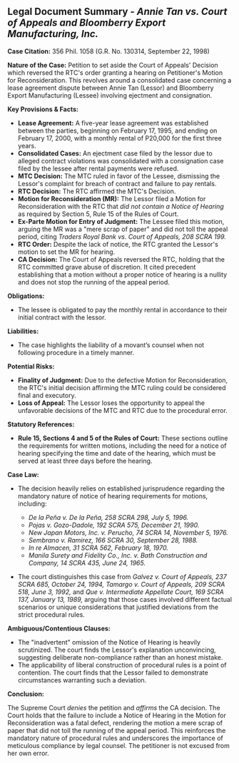 ## Legal Document Summary - *Annie Tan vs. Court of Appeals and Bloomberry Export Manufacturing, Inc.*

**Case Citation:** 356 Phil. 1058 (G.R. No. 130314, September 22, 1998)

**Nature of the Case:** Petition to set aside the Court of Appeals' Decision which reversed the RTC's order granting a hearing on Petitioner's Motion for Reconsideration. This revolves around a consolidated case concerning a lease agreement dispute between Annie Tan (Lessor) and Bloomberry Export Manufacturing (Lessee) involving ejectment and consignation.

**Key Provisions & Facts:**

*   **Lease Agreement:**  A five-year lease agreement was established between the parties, beginning on February 17, 1995, and ending on February 17, 2000, with a monthly rental of P20,000 for the first three years.
*   **Consolidated Cases:** An ejectment case filed by the lessor due to alleged contract violations was consolidated with a consignation case filed by the lessee after rental payments were refused.
*   **MTC Decision:** The MTC ruled in favor of the Lessee, dismissing the Lessor's complaint for breach of contract and failure to pay rentals.
*   **RTC Decision:** The RTC affirmed the MTC's Decision.
*   **Motion for Reconsideration (MR):** The Lessor filed a Motion for Reconsideration with the RTC that *did not contain a Notice of Hearing* as required by Section 5, Rule 15 of the Rules of Court.
*   **Ex-Parte Motion for Entry of Judgment:** The Lessee filed this motion, arguing the MR was a "mere scrap of paper" and did not toll the appeal period, citing *Traders Royal Bank vs. Court of Appeals, 208 SCRA 199.*
*   **RTC Order:** Despite the lack of notice, the RTC granted the Lessor's motion to set the MR for hearing.
*   **CA Decision:** The Court of Appeals reversed the RTC, holding that the RTC committed grave abuse of discretion. It cited precedent establishing that a motion without a proper notice of hearing is a nullity and does not stop the running of the appeal period.

**Obligations:**

*   The lessee is obligated to pay the monthly rental in accordance to their initial contract with the lessor.

**Liabilities:**

*   The case highlights the liability of a movant’s counsel when not following procedure in a timely manner.

**Potential Risks:**

*   **Finality of Judgment:** Due to the defective Motion for Reconsideration, the RTC's initial decision affirming the MTC ruling could be considered final and executory.
*   **Loss of Appeal:** The Lessor loses the opportunity to appeal the unfavorable decisions of the MTC and RTC due to the procedural error.

**Statutory References:**

*   **Rule 15, Sections 4 and 5 of the Rules of Court:** These sections outline the requirements for written motions, including the need for a notice of hearing specifying the time and date of the hearing, which must be served at least three days before the hearing.

**Case Law:**

*   The decision heavily relies on established jurisprudence regarding the mandatory nature of notice of hearing requirements for motions, including:
    *   *De la Peña v. De la Peña, 258 SCRA 298, July 5, 1996.*
    *   *Pojas v. Gozo-Dadole, 192 SCRA 575, December 21, 1990.*
    *   *New Japan Motors, Inc. v. Perucho, 74 SCRA 14, November 5, 1976.*
    *   *Sembrano v. Ramirez, 166 SCRA 30, September 28, 1988.*
    *   *In re Almacen, 31 SCRA 562, February 18, 1970.*
    *   *Manila Surety and Fidelity Co., Inc. v. Bath Construction and Company, 14 SCRA 435, June 24, 1965.*

*   The court distinguishes this case from *Galvez v. Court of Appeals, 237 SCRA 685, October 24, 1994,* *Tamargo v. Court of Appeals, 209 SCRA 518, June 3, 1992,* and *Que v. Intermediate Appellate Court, 169 SCRA 137, January 13, 1989,* arguing that those cases involved different factual scenarios or unique considerations that justified deviations from the strict procedural rules.

**Ambiguous/Contentious Clauses:**

*   The "inadvertent" omission of the Notice of Hearing is heavily scrutinized. The court finds the Lessor's explanation unconvincing, suggesting deliberate non-compliance rather than an honest mistake.
*   The applicability of liberal construction of procedural rules is a point of contention. The court finds that the Lessor failed to demonstrate circumstances warranting such a deviation.

**Conclusion:**

The Supreme Court *denies* the petition and *affirms* the CA decision. The Court holds that the failure to include a Notice of Hearing in the Motion for Reconsideration was a fatal defect, rendering the motion a mere scrap of paper that did not toll the running of the appeal period. This reinforces the mandatory nature of procedural rules and underscores the importance of meticulous compliance by legal counsel. The petitioner is not excused from her own error.
